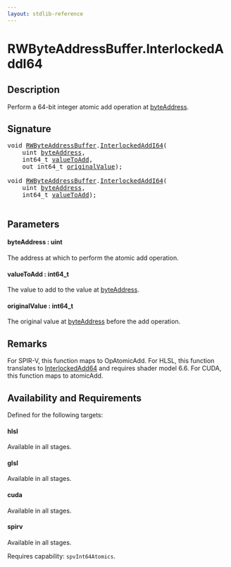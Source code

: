 ```yaml
---
layout: stdlib-reference
---
```


# RWByteAddressBuffer\.InterlockedAddI64

## Description

Perform a 64-bit integer atomic add operation at <span class='code'><a href=".html#decl-byteAddress" class="code_param">byteAddress</a></span>.



## Signature 

<pre>
<span class="code_keyword">void</span> <a href="../index.html" class="code_type">RWByteAddressBuffer</a>.<a href=".html">InterlockedAddI64</a>(
    <span class="code_keyword">uint</span> <a href=".html#decl-byteAddress" class="code_param">byteAddress</a>,
    int64_t <a href=".html#decl-valueToAdd" class="code_param">valueToAdd</a>,
    <span class="code_keyword">out</span> int64_t <a href=".html#decl-originalValue" class="code_param">originalValue</a>);

<span class="code_keyword">void</span> <a href="../index.html" class="code_type">RWByteAddressBuffer</a>.<a href=".html">InterlockedAddI64</a>(
    <span class="code_keyword">uint</span> <a href=".html#decl-byteAddress" class="code_param">byteAddress</a>,
    int64_t <a href=".html#decl-valueToAdd" class="code_param">valueToAdd</a>);

</pre>

## Parameters

####  <a id="decl-byteAddress"></a>byteAddress  : uint
The address at which to perform the atomic add operation.

####  <a id="decl-valueToAdd"></a>valueToAdd  : int64\_t
The value to add to the value at <span class='code'><a href=".html#decl-byteAddress" class="code_param">byteAddress</a></span>.

####  <a id="decl-originalValue"></a>originalValue  : int64\_t
The original value at <span class='code'><a href=".html#decl-byteAddress" class="code_param">byteAddress</a></span> before the add operation.


## Remarks
For SPIR-V, this function maps to <span class='code'>OpAtomicAdd</span>. For HLSL, this function
translates to <span class='code'><a href="../interlockedadd64-0b.html">InterlockedAdd64</a></span> and requires shader model 6.6.
For CUDA, this function maps to <span class='code'>atomicAdd</span>.


## Availability and Requirements

Defined for the following targets:

#### hlsl
Available in all stages.

#### glsl
Available in all stages.

#### cuda
Available in all stages.

#### spirv
Available in all stages.

Requires capability: `spvInt64Atomics`.


